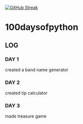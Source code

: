 [![GitHub Streak](https://streak-stats.demolab.com/?user=Alansaji2003)](https://git.io/streak-stats)
# 100daysofpython
## LOG
### DAY 1
created a band name generator
### DAY 2
created tip calculator
### DAY 3
made treasure game
